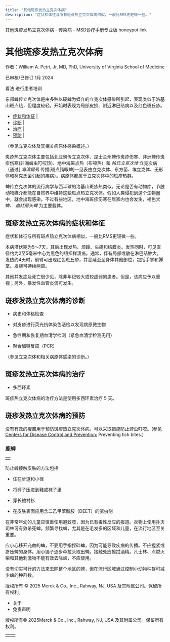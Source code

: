 ```yaml
---
title: "其他斑疹发热立克次体病"
description: "症状和体征与所有斑点热立克次体病相似，一般比RMS更轻微一些。"
---
```


﻿其他斑疹发热立克次体病 \- 传染病 \- MSD诊疗手册专业版 honeypot link

# 其他斑疹发热立克次体病

作者：William A. Petri, Jr, MD, PhD, University of Virginia School of Medicine

已审核/已修订 1月 2024

看法 进行患者培训

东部蜱传立克次体是由多种以硬蜱为媒介的立克次体感染所引起，表现类似于洛基山斑点热，但程度较轻。开始时表现为局部皮损、附近淋巴结病以及红色斑丘疹。

- [症状和体征](#症状和体征_v1009198_zh) \|
- [诊断](#诊断_v1009202_zh) \|
- [治疗](#治疗_v1009206_zh) \|
- [预防](#预防_v42290805_zh) \|

（参见立克次体及其相关病原体感染概述。）

斑疹热立克次体主要包括北亚蜱传立克次体、昆士兰州蜱传斑疹伤寒、非洲蜱传斑疹伤寒(非洲蜱虫叮咬热)、地中海斑点热（布顿热）和 _帕氏立克次体_ 立克次病（通过\[ _海湾扁虱_ 传播\[斑点钝眼蜱\]—见表由立克次体、东方菌、埃立克体、无形体和柯克氏菌引起的疾病）。病原体都属于立克次体中的斑疹热群。

蜱传立克次体的流行病学与西半球的洛基山斑疹热类似。无论是否有动物库，节肢动物媒介都能在自然界中维持这些斑点热立克次体。假如人类侵犯到这个生物圈中，就会出现感染。不过有些地区，地中海斑疹伤寒在居家内也会发生，褐色犬蜱、 _血红扇头蜱_ 为主要载体。

## 斑疹发热立克次体病的症状和体征

症状和体征与所有斑点热立克次体病相似，一般比RMS更轻微一些。

本病潜伏期为5～7天，其后出现发热、烦躁、头痛和结膜炎。发热同时，可见直径约为2至5毫米中心为黑色的纽扣样溃疡。通常，伴有局部或散在淋巴结肿大。发热约4天时，前臂可出现红色斑丘疹，并蔓延至至身体其他部位，包括手掌和脚掌。发烧可持续两周。

其他并发症及死亡很少见，除非年纪较大或较虚弱的患者。但是，该病应予以重视；另外，暴发性血管炎偶可发生。

## 斑疹发热立克次体病的诊断

- 病史和体格检查

- 对皮疹进行荧光抗体染色活检以发现病原微生物

- 急性期和恢复期血清学检测（紧急血清学检测无用）

- 聚合酶链反应（PCR）


（参见立克次体和相关病原体感染的诊断。）

## 斑疹发热立克次体病的治疗

- 多西环素


斑疹热立克次体病的治疗方法是使用多西环素治疗 5 天。

## 斑疹发热立克次体病的预防

没有有效的疫苗用于预防斑疹热立克次体病。可以采取措施防止蜱虫叮咬。(参见 [Centers for Disease Control and Prevention:](https://www.cdc.gov/ticks/avoid/on_people.html) Preventing tick bites.)

### 鹿蜱

|     |
| --- |
|  |

防止蜱接触皮肤的方法包括

- 住在步道和小径

- 将裤子压进到鞋或袜子里

- 穿长袖衬衫

- 在皮肤表面应用含二乙甲苯酚胺（DEET）的驱虫剂


在非常年幼的儿童应慎重使用避蚊胺，因为已有毒性反应的报道。衣物上使用扑灭司林可有效杀死蜱。频繁寻找蜱，尤其是在毛发多的区域和儿童，在流行地区至关重要。

应小心移开充血的蜱，不要用手指捏碎蜱，因为可能导致疾病的传播。不应握紧或挤压蜱的身体。用小镊子逐步牵拉头取出蜱。接触处应擦拭酒精。凡士林、点燃火柴和其他刺激物不能有效去除蜱，不应使用。

没有切实可行的方法来去除整个地区的蜱，但在流行区域通过控制小动物种群可减少蜱的种群数。



版权所有 © 2025
Merck & Co., Inc., Rahway, NJ, USA 及其附属公司。保留所有权利。

- 关于
- 免责声明

版权所有© 2025Merck & Co., Inc., Rahway, NJ, USA 及其附属公司。保留所有权利。

|     |     |
| --- | --- |
|  |  |